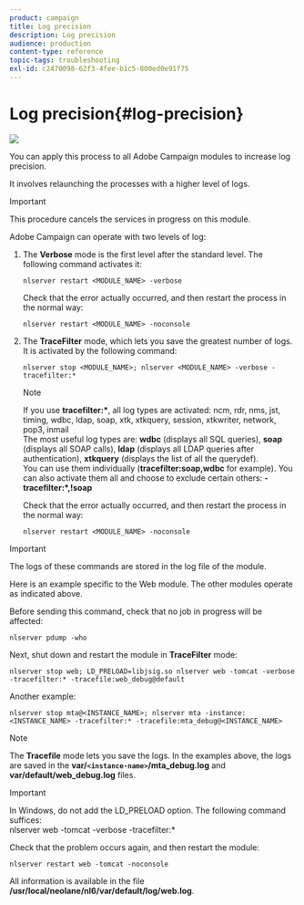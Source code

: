 ```yaml
---
product: campaign
title: Log precision
description: Log precision
audience: production
content-type: reference
topic-tags: troubleshooting
exl-id: c2470098-62f3-4fee-b1c5-800ed0e91f75
---
```

# Log precision{#log-precision}

![](assets/do-not-localize/v7-only.svg)

You can apply this process to all Adobe Campaign modules to increase log precision.

It involves relaunching the processes with a higher level of logs.

>[!IMPORTANT]
>
>This procedure cancels the services in progress on this module.

Adobe Campaign can operate with two levels of log:

1. The **Verbose** mode is the first level after the standard level. The following command activates it:

   ```
   nlserver restart <MODULE_NAME> -verbose 
   ```

   Check that the error actually occurred, and then restart the process in the normal way:

   ```
   nlserver restart <MODULE_NAME> -noconsole
   ```

1. The **TraceFilter** mode, which lets you save the greatest number of logs. It is activated by the following command:

   ```
   nlserver stop <MODULE_NAME>; nlserver <MODULE_NAME> -verbose -tracefilter:*
   ```

   >[!NOTE]
   >
   >If you use **tracefilter:&#42;**, all log types are activated: ncm, rdr, nms, jst, timing, wdbc, ldap, soap, xtk, xtkquery, session, xtkwriter, network, pop3, inmail  
   >The most useful log types are: **wdbc** (displays all SQL queries), **soap** (displays all SOAP calls), **ldap** (displays all LDAP queries after authentication), **xtkquery** (displays the list of all the querydef).  
   >You can use them individually (**tracefilter:soap,wdbc** for example). You can also activate them all and choose to exclude certain others: **-tracefilter:&#42;,!soap**

   Check that the error actually occurred, and then restart the process in the normal way:

   ```
   nlserver restart <MODULE_NAME> -noconsole
   ```

>[!IMPORTANT]
>
>The logs of these commands are stored in the log file of the module.

Here is an example specific to the Web module. The other modules operate as indicated above.

Before sending this command, check that no job in progress will be affected:

```
nlserver pdump -who
```

Next, shut down and restart the module in **TraceFilter** mode:

```
nlserver stop web; LD_PRELOAD=libjsig.so nlserver web -tomcat -verbose -tracefilter:* -tracefile:web_debug@default
```

Another example:

```
nlserver stop mta@<INSTANCE_NAME>; nlserver mta -instance:<INSTANCE_NAME> -tracefilter:* -tracefile:mta_debug@<INSTANCE_NAME>
```

>[!NOTE]
>
>The **Tracefile** mode lets you save the logs. In the examples above, the logs are saved in the **var/`<instance-name>`/mta_debug.log** and **var/default/web_debug.log** files.

>[!IMPORTANT]
>
>In Windows, do not add the LD_PRELOAD option. The following command suffices:   
>nlserver web -tomcat -verbose -tracefilter:&#42;

Check that the problem occurs again, and then restart the module:

```
nlserver restart web -tomcat -noconsole
```

All information is available in the file **/usr/local/neolane/nl6/var/default/log/web.log**.

